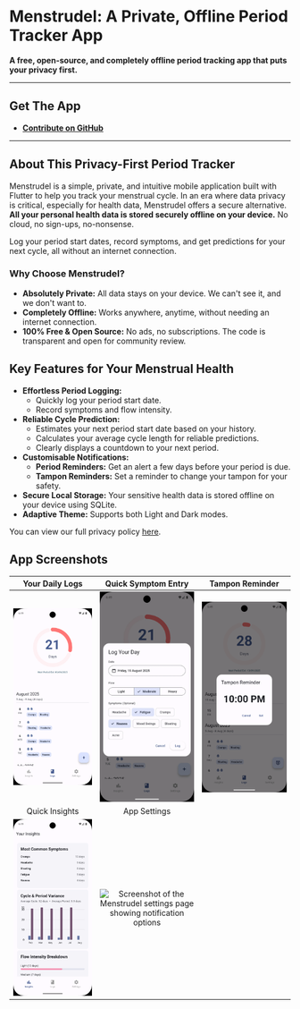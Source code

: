 # Menstrudel: A Private, Offline Period Tracker App

**A free, open-source, and completely offline period tracking app that puts your privacy first.**


---

## Get The App

* **[Contribute on GitHub](https://github.com/J-shw/Menstrudel)**

---

## About This Privacy-First Period Tracker

Menstrudel is a simple, private, and intuitive mobile application built with Flutter to help you track your menstrual cycle. In an era where data privacy is critical, especially for health data, Menstrudel offers a secure alternative. **All your personal health data is stored securely offline on your device.** No cloud, no sign-ups, no-nonsense.

Log your period start dates, record symptoms, and get predictions for your next cycle, all without an internet connection.

### Why Choose Menstrudel?
* **Absolutely Private:** All data stays on your device. We can't see it, and we don't want to.
* **Completely Offline:** Works anywhere, anytime, without needing an internet connection.
* **100% Free & Open Source:** No ads, no subscriptions. The code is transparent and open for community review.

## Key Features for Your Menstrual Health

* **Effortless Period Logging:**
    * Quickly log your period start date.
    * Record symptoms and flow intensity.
* **Reliable Cycle Prediction:**
    * Estimates your next period start date based on your history.
    * Calculates your average cycle length for reliable predictions.
    * Clearly displays a countdown to your next period.
* **Customisable Notifications:**
    * **Period Reminders:** Get an alert a few days before your period is due.
    * **Tampon Reminders:** Set a reminder to change your tampon for your safety.
* **Secure Local Storage:** Your sensitive health data is stored offline on your device using SQLite.
* **Adaptive Theme:** Supports both Light and Dark modes.

You can view our full privacy policy [here](PRIVACY.md).

## App Screenshots

| Your Daily Logs | Quick Symptom Entry | Tampon Reminder |
| :---: | :---: | :---: |
| ![Screenshot of Menstrudel's daily period log view on Android](screenshots/v2.2.0/android/logs_screen.png) | ![Screenshot showing the quick symptom entry for a period log in Menstrudel](screenshots/v2.2.0/android/log_day.webp) | ![Screenshot of the tampon change reminder setup in Menstrudel](screenshots/v2.2.0/android/reminder.png) |
| Quick Insights | App Settings | |
| ![Screenshot of the cycle insights and predictions screen in Menstrudel](screenshots/v2.2.0/android/insights.png) | ![Screenshot of the Menstrudel settings page showing notification options](screenshots/v2.2.0/android/settings.webp) | |